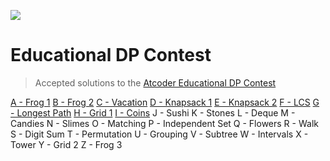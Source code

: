 ![](https://img.atcoder.jp/assets/logo.png)

# Educational DP Contest
> Accepted solutions to the [Atcoder Educational DP Contest](https://atcoder.jp/contests/dp/tasks)

[A - Frog 1](src/A%20-%20Frog%201.cpp)
[B - Frog 2](src/B%20-%20Frog%202.cpp)
[C - Vacation](src/C%20-%20Vacation.cpp)
[D - Knapsack 1](src/D%20-%20Knapsack%201.cpp)
[E - Knapsack 2](src/E%20-%20Knapsack%202.cpp)
[F - LCS](src/F%20-%20LCS.cpp)
[G - Longest Path](src/G%20-%20Longest%20Path.cpp)
[H - Grid 1](src/H%20-%20Grid%201.cpp)
[I - Coins](src/I%20-%20Coins.cpp)
J - Sushi
K - Stones
L - Deque
M - Candies
N - Slimes
O - Matching
P - Independent Set
Q - Flowers
R - Walk
S - Digit Sum
T - Permutation
U - Grouping
V - Subtree
W - Intervals
X - Tower
Y - Grid 2
Z - Frog 3
